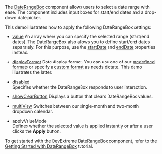 The [DateRangeBox](/Documentation/ApiReference/UI_Components/dxDateRangeBox/) component allows users to select a date range with ease. The component includes input boxes for start/end dates and a drop-down date picker. 
<!--split-->

This demo illustrates how to apply the following DateRangeBox settings:

- [value](/Documentation/ApiReference/UI_Components/dxDateRangeBox/Configuration/#value)
An array where you can specify the selected range (start/end dates). The DateRangeBox also allows you to define start/end dates separately. For this purpose, use the [startDate](/Documentation/ApiReference/UI_Components/dxDateRangeBox/Configuration/#startDate) and [endDate](/Documentation/ApiReference/UI_Components/dxDateRangeBox/Configuration/#endDate) properties instead.

- [displayFormat](/Documentation/ApiReference/UI_Components/dxDateRangeBox/Configuration/#displayFormat) 
Date display format. You can use one of our [predefined formats](/Documentation/ApiReference/Common/Object_Structures/format/#type) or specify a [custom format](/Documentation/Guide/Common/Value_Formatting/#Format_Widget_Values/Custom_Format_String) as needs dictate. This demo illustrates the latter.

- [disabled](/Documentation/ApiReference/UI_Components/dxDateRangeBox/Configuration/#disabled)        
Specifies whether the DateRangeBox responds to user interaction.

- [showClearButton](/Documentation/ApiReference/UI_Components/dxDateBox/Configuration/#showClearButton)
Displays a button that clears DateRangeBox values.

- [multiView](/Documentation/ApiReference/UI_Components/dxDateBox/Configuration/#multiView)
Switches between our single-month and two-month dropdown calendar.

- [applyValueMode](/Documentation/ApiReference/UI_Components/dxDateBox/Configuration/#applyValueMode)     
Defines whether the selected value is applied instantly or after a user clicks the **Apply** button.

To get started with the DevExtreme DateRangeBox component, refer to the [Getting Started with DateRangeBox](/Documentation/Guide/UI_Components/DateRangeBox/Getting_Started_with_DateRangeBox/) tutorial.
